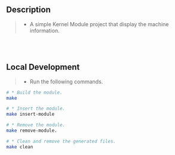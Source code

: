 ## Description

> - A simple Kernel Module project that display the machine information.

<br />
<br />



## Local Development

> - Run the following commands.

```sh
# * Build the module.
make

# * Insert the module.
make insert-module

# * Remove the module.
make remove-module.

# * Clean and remove the generated files.
make clean
```
